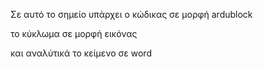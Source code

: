 Σε αυτό το σημείο υπάρχει ο κώδικας σε μορφή ardublock 

το κύκλωμα σε μορφή εικόνας 

και αναλύτικά το κείμενο σε word

